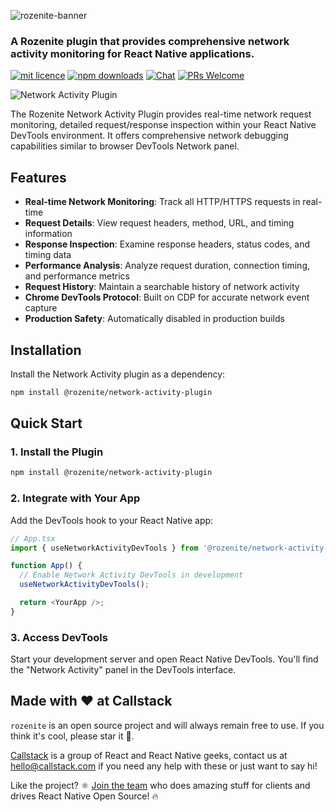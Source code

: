 ![rozenite-banner](https://www.rozenite.dev/rozenite-banner.jpg)

### A Rozenite plugin that provides comprehensive network activity monitoring for React Native applications.

[![mit licence][license-badge]][license] [![npm downloads][npm-downloads-badge]][npm-downloads] [![Chat][chat-badge]][chat] [![PRs Welcome][prs-welcome-badge]][prs-welcome]

![Network Activity Plugin](https://rozenite.dev/network-activity-plugin.png)

The Rozenite Network Activity Plugin provides real-time network request monitoring, detailed request/response inspection within your React Native DevTools environment. It offers comprehensive network debugging capabilities similar to browser DevTools Network panel.

## Features

- **Real-time Network Monitoring**: Track all HTTP/HTTPS requests in real-time
- **Request Details**: View request headers, method, URL, and timing information
- **Response Inspection**: Examine response headers, status codes, and timing data
- **Performance Analysis**: Analyze request duration, connection timing, and performance metrics
- **Request History**: Maintain a searchable history of network activity
- **Chrome DevTools Protocol**: Built on CDP for accurate network event capture
- **Production Safety**: Automatically disabled in production builds

## Installation

Install the Network Activity plugin as a dependency:

```bash
npm install @rozenite/network-activity-plugin
```

## Quick Start

### 1. Install the Plugin

```bash
npm install @rozenite/network-activity-plugin
```

### 2. Integrate with Your App

Add the DevTools hook to your React Native app:

```typescript
// App.tsx
import { useNetworkActivityDevTools } from '@rozenite/network-activity-plugin';

function App() {
  // Enable Network Activity DevTools in development
  useNetworkActivityDevTools();

  return <YourApp />;
}
```

### 3. Access DevTools

Start your development server and open React Native DevTools. You'll find the "Network Activity" panel in the DevTools interface.

## Made with ❤️ at Callstack

`rozenite` is an open source project and will always remain free to use. If you think it's cool, please star it 🌟.

[Callstack][callstack-readme-with-love] is a group of React and React Native geeks, contact us at [hello@callstack.com](mailto:hello@callstack.com) if you need any help with these or just want to say hi!

Like the project? ⚛️ [Join the team](https://callstack.com/careers/?utm_campaign=Senior_RN&utm_source=github&utm_medium=readme) who does amazing stuff for clients and drives React Native Open Source! 🔥

[callstack-readme-with-love]: https://callstack.com/?utm_source=github.com&utm_medium=referral&utm_campaign=rozenite&utm_term=readme-with-love
[license-badge]: https://img.shields.io/npm/l/rozenite?style=for-the-badge
[license]: https://github.com/callstackincubator/rozenite/blob/main/LICENSE
[npm-downloads-badge]: https://img.shields.io/npm/dm/rozenite?style=for-the-badge
[npm-downloads]: https://www.npmjs.com/package/@rozenite/network-activity-plugin
[prs-welcome-badge]: https://img.shields.io/badge/PRs-welcome-brightgreen.svg?style=for-the-badge
[prs-welcome]: https://github.com/callstackincubator/rozenite/blob/main/CONTRIBUTING.md
[chat-badge]: https://img.shields.io/discord/426714625279524876.svg?style=for-the-badge
[chat]: https://discord.gg/xgGt7KAjxv
